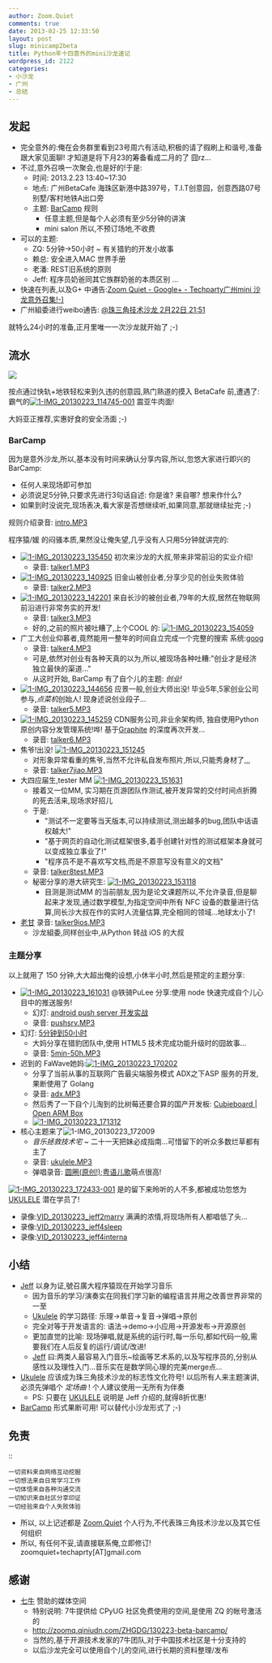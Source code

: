 ```yaml
---
author: Zoom.Quiet
comments: true
date: 2013-02-25 12:33:50
layout: post
slug: minicamp2beta
title: Python年十四意外的mini沙龙速记
wordpress_id: 2122
categories:
- 小沙龙
- 广州
- 总结
---
```


## 发起
- 完全意外的:俺在会务群里看到23号周六有活动,积极的请了徦刷上和谐号,准备跟大家见面聊! 才知道是将下月23的筹备看成二月的了 囧rz...
- 不过,意外召唤一次聚会,也是好的!于是:
    + 时间: 2013.2.23 13:40~17:30
    + 地点: 广州BetaCafe 海珠区新港中路397号，T.I.T创意园，创意西路07号别墅/客村地铁A出口旁
    + 主题: [BarCamp](http://en.wikipedia.org/wiki/BarCamp) 规则
        - 任意主题,但是每个人必须有至少5分钟的讲演
        - mini salon 所以,不预订场地,不收费
- 可以的主题:
    + ZQ: 5分钟->50小时 ~ 有关猎豹的开发小故事
    + 赖总: 安全进入MAC 世界手册
    + 老潘: REST旧系统的原则
    + Jeff: 程序员奶爸同其它族群奶爸的本质区别
    ...
- 快速在列表,以及G+ 中通告:[Zoom Quiet - Google+ - Techparty广州mini 沙龙意外召集!-)](https://plus.google.com/116397511848178756417/posts/R3pzVjtU2wG)
- 广州組委进行weibo通告: [@珠三角技术沙龙 2月22日 21:51](http://weibo.com/1649426185/zkoU8uhbV)

就特么24小时的准备,正月里唯一一次沙龙就开始了 ;-)

## 流水
[![](http://techparty-media.qiniudn.com/2013/02/1-IMG_20130223_181315.jpg)](http://techparty-media.qiniudn.com/2013/02/1-IMG_20130223_181315.jpg)

按点通过快轨+地铁轻松来到久违的创意园,熟门熟道的摸入 BetaCafe 前,遭遇了: 霸气的[![1-IMG_20130223_114745-001](http://techparty-media.qiniudn.com/2013/02/1-IMG_20130223_114745-001.jpg)](http://techparty-media.qiniudn.com/2013/02/1-IMG_20130223_114745-001.jpg) 震亚牛肉面!

大妈亚正推荐,实惠好食的安全汤面 ;-)

### BarCamp
因为是意外沙龙,所以,基本没有时间来确认分享内容,所以,忽悠大家进行即兴的 BarCamp:

- 任何人来现场即可参加
- 必须说足5分钟,只要求先进行3句话自述: 你是谁? 来自哪? 想来作什么?
- 如果到时没说完,现场表决,看大家是否想继续听,如果同意,那就继续扯完 ;-)

规则介绍录音: [intro.MP3](http://zoomq.qiniudn.com/ZHGDG/130223-beta-barcamp/037M_130223_bar-intro.MP3)

程序猿/媛 的闷骚本质,果然没让俺失望,几乎没有人只用5分钟就讲完的:

- [![1-IMG_20130223_135450](http://techparty-media.qiniudn.com/2013/02/1-IMG_20130223_135450.jpg)](http://techparty-media.qiniudn.com/2013/02/1-IMG_20130223_135450.jpg) 初次来沙龙的大叔,带来非常前沿的实业介绍!
    - 录音: [talker1.MP3](http://zoomq.qiniudn.com/ZHGDG/130223-beta-barcamp/037M_130223_bar-talker1.MP3)
- [![1-IMG_20130223_140925](http://techparty-media.qiniudn.com/2013/02/1-IMG_20130223_140925.jpg)](http://techparty-media.qiniudn.com/2013/02/1-IMG_20130223_140925.jpg) 旧金山被创业者,分享少见的创业失败体验
    - 录音: [talker2.MP3](http://zoomq.qiniudn.com/ZHGDG/130223-beta-barcamp/040M_130223_bar-talker2.MP3)
- [![1-IMG_20130223_142201](http://techparty-media.qiniudn.com/2013/02/1-IMG_20130223_142201.jpg)](http://techparty-media.qiniudn.com/2013/02/1-IMG_20130223_142201.jpg) 来自长沙的被创业者,79年的大叔,居然在物联网前沿进行非常务实的开发!
    - 录音: [talker3.MP3](http://zoomq.qiniudn.com/ZHGDG/130223-beta-barcamp/041M_130223_bar-talker3.MP3)
    - 好的,之前的照片被吐糟了,上个COOL 的: [![1-IMG_20130223_154059](http://techparty-media.qiniudn.com/2013/02/1-IMG_20130223_154059.jpg)](http://techparty-media.qiniudn.com/2013/02/1-IMG_20130223_154059.jpg)
- 广工大创业仰慕者,竟然能用一整年的时间自立完成一个完整的搜索 系统:[goog](https://github.com/goog)
    - 录音: [talker4.MP3](http://zoomq.qiniudn.com/ZHGDG/130223-beta-barcamp/042M_130223_bar-talker4.MP3)
    - 可是,依然对创业有各种天真的以为,所以,被现场各种吐糟:"创业才是经济独立最快的渠道..."
    - 从这时开始, BarCamp 有了自个儿的主题: *创业!*
- [![1-IMG_20130223_144656](http://techparty-media.qiniudn.com/2013/02/1-IMG_20130223_144656.jpg)](http://techparty-media.qiniudn.com/2013/02/1-IMG_20130223_144656.jpg) 应景一般,创业大师出没! 毕业5年,5家创业公司参与,*点菜机*创始人! 现身述说创业段子...
    - 录音: [talker5.MP3](http://zoomq.qiniudn.com/ZHGDG/130223-beta-barcamp/043M_130223_bar-talker5.MP3)
- [![1-IMG_20130223_145259](http://techparty-media.qiniudn.com/2013/02/1-IMG_20130223_145259.jpg)](http://techparty-media.qiniudn.com/2013/02/1-IMG_20130223_145259.jpg) CDN服务公司,非业余架构师, 独自使用Python 原创内容分发管理系统!哗! 基于[Graphite](http://graphite.wikidot.com/) 的深度再次开发...
    - 录音: [talker6.MP3](http://zoomq.qiniudn.com/ZHGDG/130223-beta-barcamp/044M_130223_bar-talker6.MP3) 
- 焦爷!出没! [![1-IMG_20130223_151245](http://techparty-media.qiniudn.com/2013/02/1-IMG_20130223_151245.jpg)](http://techparty-media.qiniudn.com/2013/02/1-IMG_20130223_151245.jpg)
    - 对形象异常看重的焦爷,当然不允许私自发布照片,所以,只能秀身材了,,,
    - 录音: [talker7jiao.MP3](http://zoomq.qiniudn.com/ZHGDG/130223-beta-barcamp/045M_130223_bar-talker7jiao.MP3)
- 大四应届生,tester MM [![1-IMG_20130223_151631](http://techparty-media.qiniudn.com/2013/02/1-IMG_20130223_151631.jpg)](http://techparty-media.qiniudn.com/2013/02/1-IMG_20130223_151631.jpg)
    - 接着又一位MM, 实习期在页游团队作测试,被开发异常的交付时间点折腾的死去活来,现场求好招儿
    - 于是:
        - "测试不一定要等当天版本,可以持续测试,测出越多的bug,团队中话语权越大!"
        - "基于网页的自动化测试框架很多,着手创建针对性的测试框架本身就可以变成独立事业了!"
        - "程序员不是不喜欢写文档,而是不原意写没有意义的文档"
    - 录音: [talker8test.MP3](http://zoomq.qiniudn.com/ZHGDG/130223-beta-barcamp/046M_130223_bar-talker8test.MP3)
    - 秘密分享的港大研究生: [![1-IMG_20130223_153118](http://techparty-media.qiniudn.com/2013/02/1-IMG_20130223_153118.jpg)](http://techparty-media.qiniudn.com/2013/02/1-IMG_20130223_153118.jpg)
        - 目测是测试MM 的当前朋友,因为是论文课题所以,不允许录音,但是聊起来才发现,通过数学模型,为指定空间中所有 NFC 设备的数量进行估算,同长沙大叔在作的实时人流量估算,完全相同的领域...地球太小了!
- [老甘](http://www.cngump.com/) 录音: [talker9ios.MP3](http://zoomq.qiniudn.com/ZHGDG/130223-beta-barcamp/049M_130223_bar-talker9ios.MP3)
    - 沙龙組委,同样创业中,从Python 转战 iOS 的大叔


### 主题分享
以上就用了 150 分钟,大大超出俺的设想,小休半小时,然后是预定的主题分享:

- [![1-IMG_20130223_161031](http://techparty-media.qiniudn.com/2013/02/1-IMG_20130223_161031.jpg)](http://techparty-media.qiniudn.com/2013/02/1-IMG_20130223_161031.jpg) @铁骑PuLee 分享:使用 node 快速完成自个儿心目中的推送服务! 
    - 幻灯: [android push server 开发实战](http://www.kuaipan.cn/file/id_2953571700758341.htm)
    - 录音: [pushsrv.MP3](http://zoomq.qiniudn.com/ZHGDG/130223-beta-barcamp/050M_130223_bar-pushsrv.MP3)
- 幻灯: [5分钟到50小时](http://zoomquiet.org/res/s5/120918-lb-5m-50h-story/)
    - 大妈分享在猎豹团队中,使用 HTML5 技术完成功能升级时的囧故事...
    - 录音: [5min-50h.MP3](http://zoomq.qiniudn.com/ZHGDG/130223-beta-barcamp/051M_130223_bar-5min-50h.MP3)
- 迟到的 FaWave她妈:[![1-IMG_20130223_170202](http://techparty-media.qiniudn.com/2013/02/1-IMG_20130223_170202.jpg)](http://techparty-media.qiniudn.com/2013/02/1-IMG_20130223_170202.jpg)
    - 分享了当前从事的互联网广告最尖端服务模式 ADX之下ASP 服务的开发,果断使用了 Golang
    - 录音: [adx.MP3](http://zoomq.qiniudn.com/ZHGDG/130223-beta-barcamp/052M_130223_bar-adx.MP3)
    - 然后秀了一下自个儿淘到的比树莓还要合算的国产开发板: [Cubieboard | Open ARM Box](http://cubieboard.org/)
    - [![1-IMG_20130223_171312](http://techparty-media.qiniudn.com/2013/02/1-IMG_20130223_171312.jpg)](http://techparty-media.qiniudn.com/2013/02/1-IMG_20130223_171312.jpg) 
- 核心主题来了![![1-IMG_20130223_172009](http://techparty-media.qiniudn.com/2013/02/1-IMG_20130223_172009.jpg)](http://techparty-media.qiniudn.com/2013/02/1-IMG_20130223_172009.jpg)
    - *音乐拯救技术宅* ~ 二十一天把妹必成指南…可惜留下的听众多数烂草都有主了
    - 录音: [ukulele.MP3](http://zoomq.qiniudn.com/ZHGDG/130223-beta-barcamp/053M_130223_bar-ukulele.MP3)
    - 弹唱录音: [圆圈(原创!)](http://zoomq.qiniudn.com/ZHGDG/130223-beta-barcamp/054M_130223_bar-jeff4marry.MP3);[粤语儿歌](http://zoomq.qiniudn.com/ZHGDG/130223-beta-barcamp/055M_130223_bar-jeff4sleep.MP3)萌点很高!

[![1-IMG_20130223_172433-001](http://techparty-media.qiniudn.com/2013/02/1-IMG_20130223_172433-001.jpg)](http://techparty-media.qiniudn.com/2013/02/1-IMG_20130223_172433-001.jpg)
是的留下来昤听的人不多,都被成功忽悠为 [UKULELE](http://ukulele.taobao.com/) 潜在学员了!

- 录像:[VID_20130223_jeff2marry](http://v.youku.com/v_show/id_XNTE4MjMzODg0.html) 满满的浓情,将现场所有人都唱低了头...
- 录像:[VID_20130223_jeff4sleep](http://v.youku.com/v_show/id_XNTE4MTcwNDYw.html)
- 录像:[VID_20130223_jeff4interna](http://v.youku.com/v_show/id_XNTE4MTU3MDg4.html)


## 小结

- [Jeff](http://www.jeffkit.info/) 以身为证,號召廣大程序猿现在开始学习音乐
    - 因为音乐的学习/演奏实在同我们学习新的编程语言并用之改善世界非常的一至
    - [Ukulele](http://ukulele.taobao.com/) 的学习路径: 乐理->单音->复音->弹唱->原创
    - 完全对等于开发语言的: 语法->demo->小应用->开源发布->开源原创
    - 更加直觉的比喻: 现场弹唱,就是系统的运行时,每一乐句,都如代码一般,需要我们在人后反复的运行/调试/改进!
    - [Jeff](http://www.jeffkit.info/) 曰:两类人最容易入门音乐~绘画等艺术系的,以及写程序员的,分别从感性以及理性入门...音乐实在是数学同心理的完美merge点...
- [Ukulele](http://ukulele.taobao.com/)  应该成为珠三角技术沙龙的标志性文化符号! 以后所有人来主题演讲,必须先弹唱个 *定场曲* ! 个人建议使用一无所有为伴奏
    - PS: 只要在 [UKULELE](http://ukulele.taobao.com/) 说明是 Jeff 介绍的,就得8折优惠!
- [BarCamp](http://en.wikipedia.org/wiki/BarCamp) 形式果断可用! 可以替代小沙龙形式了 ;-)

## 免责

::

    一切资料来自网络互动挖掘
    一切想法来自日常学习工作
    一切体悟来自各种沟通交流
    一切知识来自社区分享印证
    一切经验来自个人失败体验


- 所以, 以上记述都是 [Zoom.Quiet](http://zoomquiet.org/) 个人行为,不代表珠三角技术沙龙以及其它任何组织
- 所以, 有任何不妥,请直接联系俺,立即修订! zoomquiet+techaprty[AT]gmail.com


## 感谢
- [七牛](http://www.qiniutek.com/) 赞助的媒体空间
    - 特别说明: 7牛提供给 CPyUG 社区免费使用的空间,是使用 ZQ 的帐号激活的
    - http://zoomq.qiniudn.com/ZHGDG/130223-beta-barcamp/
    - 当然的,基于开源技术发家的7牛团队,对于中国技术社区是十分支持的
    - 以后沙龙完全可以使用自个儿的空间,进行长期的资料整理/发布

